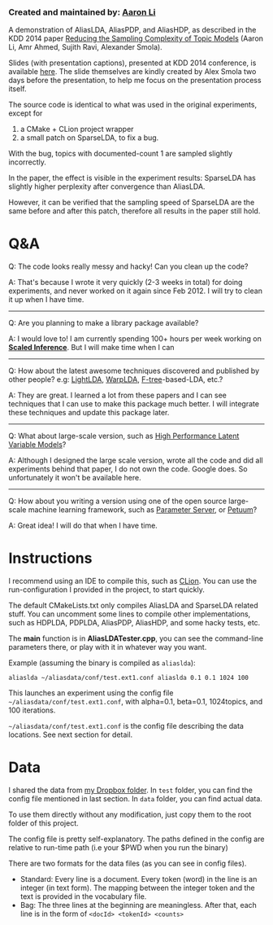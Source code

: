 ### Created and maintained by: [Aaron Li](https://www.linkedin.com/in/aaronqli)

A demonstration of AliasLDA, AliasPDP, and AliasHDP, as described in the KDD 2014 paper [Reducing the Sampling Complexity of Topic Models](https://storage.googleapis.com/aliaslda/kdd2014afterPeerReview.pdf) (Aaron Li, Amr Ahmed, Sujith Ravi, Alexander Smola). 

Slides (with presentation captions), presented at KDD 2014 conference, is available [here](https://storage.googleapis.com/aliaslda/kdd2014talk.pdf). The slide themselves are kindly created by Alex Smola two days before the presentation, to help me focus on the presentation process itself.

The source code is identical to what was used in the original experiments, except for 

1. a CMake + CLion project wrapper
2. a small patch on SparseLDA, to fix a bug.

With the bug, topics with documented-count 1 are sampled slightly incorrectly. 

In the paper, the effect is visible in the experiment results: SparseLDA has slightly higher perplexity after convergence than AliasLDA. 

However, it can be verified that the sampling speed of SparseLDA are the same before and after this patch, therefore all results in the paper still hold. 

Q&A
=========
Q: The code looks really messy and hacky! Can you clean up the code?

A: That's because I wrote it very quickly (2-3 weeks in total) for doing experiments, and never worked on it again since Feb 2012. I will try to clean it up when I have time.

-----

Q: Are you planning to make a library package available?

A: I would love to! I am currently spending 100+ hours per week working on [**Scaled Inference**](https://scaledinference.com/). But I will make time when I can

-----

Q: How about the latest awesome techniques discovered and published by other people? e.g: [LightLDA](http://arxiv.org/abs/1412.1576), [WarpLDA](http://arxiv.org/abs/1510.08628), [F-tree](https://en.wikipedia.org/wiki/Fenwick_tree?oldformat=true)-based-LDA, etc.?

A: They are great. I learned a lot from these papers and I can see techniques that I can use to make this package much better. I will integrate these techniques and update this package later.

-----

Q: What about large-scale version, such as [High Performance Latent Variable Models](http://arxiv.org/abs/1510.06143v1)?

A: Although I designed the large scale version, wrote all the code and did all experiments behind that paper, I do not own the code. Google does. So unfortunately it won't be available here.

-----

Q: How about you writing a version using one of the open source large-scale machine learning framework, such as [Parameter Server](https://github.com/dmlc/ps-lite), or [Petuum](https://petuum.github.io/index.html)?

A: Great idea! I will do that when I have time.

Instructions
=========
I recommend using an IDE to compile this, such as [CLion](https://www.jetbrains.com/clion/). You can use the run-configuration I provided in the project, to start quickly.

The default CMakeLists.txt only compiles AliasLDA and SparseLDA related stuff. You can uncomment some lines to compile other implementations, such as HDPLDA, PDPLDA, AliasPDP, AliasHDP, and some hacky tests, etc.

The **main** function is in **AliasLDATester.cpp**, you can see the command-line parameters there, or play with it in whatever way you want.

Example (assuming the binary is compiled as `aliaslda`):

```!sh
aliaslda ~/aliasdata/conf/test.ext1.conf aliaslda 0.1 0.1 1024 100
```

This launches an experiment using the config file `~/aliasdata/conf/test.ext1.conf`, with alpha=0.1, beta=0.1, 1024topics, and 100 iterations.

`~/aliasdata/conf/test.ext1.conf` is the config file describing the data locations. See next section for detail.

Data
========
I shared the data from [my Dropbox folder](https://www.dropbox.com/sh/zryf092lcatwtc0/AABybC3JS7pAg27LOcd6TawKa?dl=0). In `test` folder, you can find the config file mentioned in last section. In `data` folder, you can find actual data.

To use them directly without any modification, just copy them to the root folder of this project.

The config file is pretty self-explanatory. The paths defined in the config are relative to run-time path (i.e your $PWD when you run the binary)

There are two formats for the data files (as you can see in config files).

- Standard: Every line is a document. Every token (word) in the line is an integer (in text form). The mapping between the integer token and the text is provided in the vocabulary file. 
- Bag: The three lines at the beginning are meaningless. After that, each line is in the form of `<docId> <tokenId> <counts>`

 




